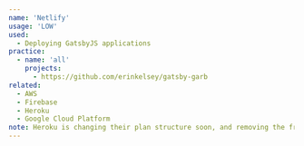 ```yaml
---
name: 'Netlify'
usage: 'LOW'
used:
  - Deploying GatsbyJS applications
practice:
  - name: 'all'
    projects:
      - https://github.com/erinkelsey/gatsby-garb
related:
  - AWS
  - Firebase
  - Heroku
  - Google Cloud Platform
note: Heroku is changing their plan structure soon, and removing the free tier, so the practice projects below may not work anymore
---
```

